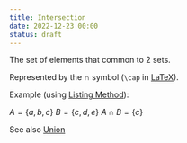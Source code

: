 ```yaml
---
title: Intersection
date: 2022-12-23 00:00
status: draft
---
```


The set of elements that common to 2 sets.

Represented by the $\cap$ symbol (`\cap` in [LaTeX](LaTeX.md)).

Example (using [Listing Method](./set-listing-method.md)):

$A = \{a, b, c\}$
$B = \{c, d, e\}$
$A \cap B = \{c\}$

See also [Union](permanent/union.md)